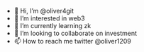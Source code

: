 - 👋 Hi, I’m @oliver4git
- 👀 I’m interested in web3
- 🌱 I’m currently learning zk
- 💞️ I’m looking to collaborate on investment
- 📫 How to reach me twitter @oliver1209

<!---
oliver4git/oliver4git is a ✨ special ✨ repository because its `README.md` (this file) appears on your GitHub profile.
You can click the Preview link to take a look at your changes.
--->
